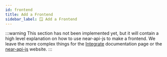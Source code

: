 ```yaml
---
id: frontend
title: Add a Frontend
sidebar_label: 🪟 Add a Frontend
---
```


:::warning
This section has not been implemented yet, but it will contain a high level explanation on how to use near-api-js to make a frontend. We leave the more complex things for the [Integrate](../3.integrate/welcome.md) documentation page or the [near-api-js](https://github.com/near/near-api-js/) website.
:::